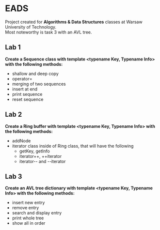 # EADS
Project created for **Algorithms &amp; Data Structures** classes at Warsaw University of Technology.  
Most noteworthy is task 3 with an AVL tree.
## Lab 1
**Create a Sequence class with template <typename Key, Typename Info> with the following methods:**
- shallow and deep copy
- operator=
- merging of two sequences
- insert at end
- print sequence
- reset sequence

## Lab 2
**Create a Ring buffer with template <typename Key, Typename Info> with the following methods:**
- addNode
- iterator class inside of Ring class, that will have the following
  - getKey, getInfo
  - iterator++, ++iterator
  - iterator-- and --iterator

## Lab 3
**Create an AVL tree dictionary with template <typename Key, Typename Info> with the following methods:**
- insert new entry
- remove entry
- search and display entry
- print whole tree
- show all in order
